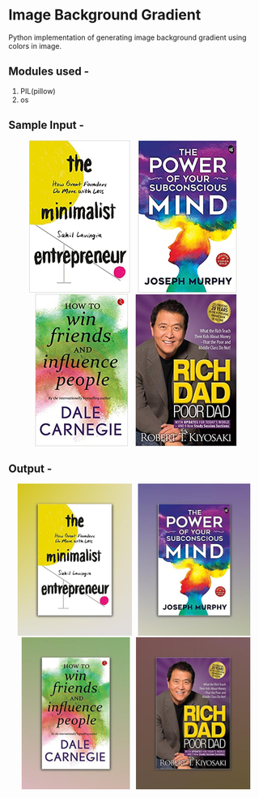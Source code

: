 # Image Background Gradient
Python implementation of generating image background gradient using colors in image.

## Modules used - 
1. PIL(pillow)
2. os

## Sample Input -
<p align="center">
  <img src="images/TheMinimalistEntrepreneur.jpg" height="300" alt="TheMinimalistEntrepreneur" />
  &nbsp;&nbsp;
  <img src="images/PowerMind.jpg" height="300" alt="PowerMind" />
  &nbsp;&nbsp;
  <img src="images/DaleCarnegie.jpg" height="300" alt="DaleCarnegie" />
  &nbsp;&nbsp;
  <img src="images/RichDad.jpg" height="300" alt="RichDad" />
</p>

## Output -
<p align="center">
  <img src="output/TheMinimalistEntrepreneur.jpg" height="300" alt="TheMinimalistEntrepreneur" />
  &nbsp;
  <img src="output/PowerMind.jpg" height="300" alt="PowerMind" />
  &nbsp;
  <img src="output/DaleCarnegie.jpg" height="300" alt="DaleCarnegie" />
  &nbsp;
  <img src="output/RichDad.jpg" height="300" alt="RichDad" />
</p>
